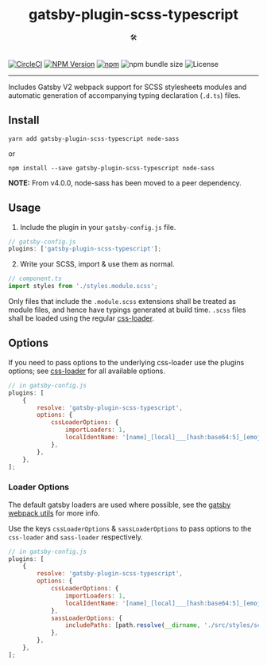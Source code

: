 <div align="center">
  <h1>gatsby-plugin-scss-typescript</h1>
  🛠️
</div>

<br />

[![CircleCI](https://circleci.com/gh/Debens/gatsby-plugin-scss-typescript.svg?style=shield&circle-token=2d506be7c3ec07e440056881ce5c376f7618f214)](https://circleci.com/gh/Debens/gatsby-plugin-scss-typescript)
[![NPM Version](https://img.shields.io/npm/v/gatsby-plugin-scss-typescript.svg)](https://www.npmjs.com/package/gatsby-plugin-scss-typescript)
[![npm](https://img.shields.io/npm/dw/gatsby-plugin-scss-typescript.svg)](https://www.npmjs.com/package/gatsby-plugin-scss-typescript)
![npm bundle size](https://img.shields.io/bundlephobia/min/gatsby-plugin-scss-typescript.svg)
![License](https://img.shields.io/npm/l/gatsby-plugin-scss-typescript.svg)

<hr />

Includes Gatsby V2 webpack support for SCSS stylesheets modules and automatic generation of accompanying typing declaration (`.d.ts`) files.

## Install

`yarn add gatsby-plugin-scss-typescript node-sass`

or

`npm install --save gatsby-plugin-scss-typescript node-sass`

**NOTE:** From v4.0.0, node-sass has been moved to a peer dependency.

## Usage

1.  Include the plugin in your `gatsby-config.js` file.

```javascript
// gatsby-config.js
plugins: ['gatsby-plugin-scss-typescript'];
```

2.  Write your SCSS, import & use them as normal.

```javascript
// component.ts
import styles from './styles.module.scss';
```

Only files that include the `.module.scss` extensions shall be treated as module files, and hence have typings generated at build time. `.scss` files shall be loaded using the regular [css-loader](https://github.com/webpack-contrib/css-loader).

## Options

If you need to pass options to the underlying css-loader use the plugins options; see [css-loader](https://github.com/webpack-contrib/css-loader)
for all available options.

```javascript
// in gatsby-config.js
plugins: [
    {
        resolve: 'gatsby-plugin-scss-typescript',
        options: {
            cssLoaderOptions: {
                importLoaders: 1,
                localIdentName: '[name]_[local]___[hash:base64:5]_[emoji:1]',
            },
        },
    },
];
```

### Loader Options

The default gatsby loaders are used where possible, see the [gatsby webpack utils](https://github.com/gatsbyjs/gatsby/blob/0deda7b5646b3eb8db1b1873faf13553311c4878/packages/gatsby/src/utils/webpack-utils.js) for more info.

Use the keys `cssLoaderOptions` & `sassLoaderOptions` to pass options to the `css-loader` and `sass-loader` respectively.

```javascript
// in gatsby-config.js
plugins: [
    {
        resolve: 'gatsby-plugin-scss-typescript',
        options: {
            cssLoaderOptions: {
                importLoaders: 1,
                localIdentName: '[name]_[local]___[hash:base64:5]_[emoji:1]',
            },
            sassLoaderOptions: {
                includePaths: [path.resolve(__dirname, './src/styles/scss')],
            },
        },
    },
];
```
